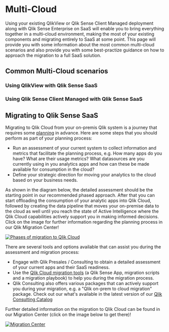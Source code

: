 # Multi-Cloud
Using your existing QlikView or Qlik Sense Client Managed deployment along with Qlik Sense Enterprise on SaaS will enable you to bring everything together in a multi-cloud environment, making the most of your existing components and migrating entirely to SaaS at some point.
This page will provide you with some information about the most common multi-cloud scenarios and also provide you with some best-practize guidance on how to approach the migration to a full SaaS solution.

## Common Multi-Cloud scenarios
### Using QlikView with Qlik Sense SaaS
### Using Qlik Sense Client Managed with Qlik Sense SaaS

## Migrating to Qlik Sense SaaS
Migrating to Qlik Cloud from your on-premis Qlik system is a journey that requires some [planning](https://help.qlik.com/en-US/migration/Content/Migration/qliksense-qliksense-planning-your-migration.htm "Planning your migration to Qlik Cloud") in advance. Here are some steps that you should perform as part of your planning process:

* Run an assessment of your current system to collect information and metrics that facilitate the planning process, e.g. How many apps do you have? What are their usage metrics? What datasources are you currently using in you analytics apps and how can these be made available for consumption in the cloud?
* Define your strategic direction for moving your analytics to the cloud based on your business needs.

As shown in the diagram below, the detailed assessment should be the starting point in our recommended phased approach. After that you can start offloading the consumption of your analytic apps into Qlik Cloud, followed by creating the data pipeline that moves your on-premise data to the cloud as well until you reach the state of Active Intelligence where the Qlik Cloud capabilities actively support you in making informed decisions. Click on the image for further information regarding the planning process in our Qlik Migration Center!   

[![Phases of migration to Qlik Cloud](https://help.qlik.com/en-US/migration/Content/Resources/Images/SaaSMigrationPhases.png "Phases of migration to Qlik Cloud")](https://help.qlik.com/en-US/migration/Content/Migration/qliksense-qliksense-planning-your-migration.htm)

There are several tools and options available that can assist you during the assessment and migration process:
* Engage with Qlik Presales / Consulting to obtain a detailed assessment of your current apps and their SaaS readiness.
* Use the [Qlik Cloud migration tools](https://help.qlik.com/en-US/migration/Content/Migration/Qlik-migration-playbook.htm "Qlik Cloud migration tools") (a Qlik Sense App, migration scripts and a migration playbook) to help you during the migration process.
* Qlik Consulting also offers various packages that can actively support you during your migration, e.g. a "Qlik on-prem to cloud migration" package. Check out our what's available in the latest version of our [Qlik Consulting Catalog](https://www.qlik.com/us/services/qlik-consulting "Qlik Consulting Catalog")

Further detailed information on the migration to Qlik Cloud can be found in our Migration Center (click on the image below to get there)!

[![Migration Center](https://user-images.githubusercontent.com/72072893/168600571-78fa1f85-2656-477c-9dec-33d0b0221263.png)](https://help.qlik.com/en-US/migration/Content/Migration/Home.htm "Qlik Migration Center")




